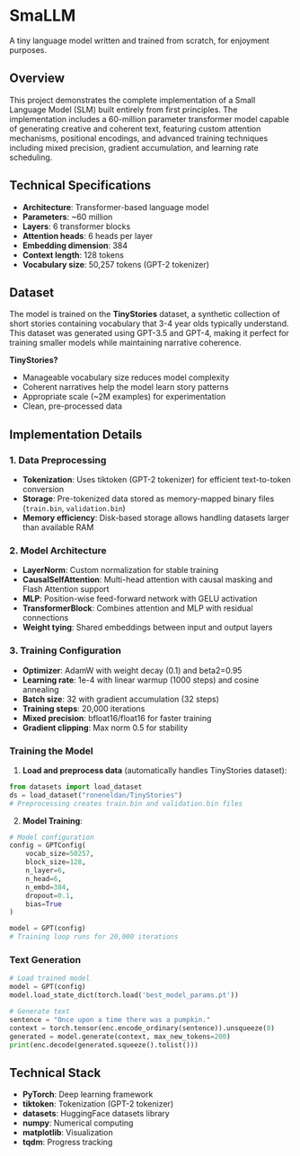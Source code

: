 # SmaLLM

A tiny language model written and trained from scratch, for enjoyment purposes.

## Overview

This project demonstrates the complete implementation of a Small Language Model (SLM) built entirely from first principles. The implementation includes a 60-million parameter transformer model capable of generating creative and coherent text, featuring custom attention mechanisms, positional encodings, and advanced training techniques including mixed precision, gradient accumulation, and learning rate scheduling.

## Technical Specifications

- **Architecture**: Transformer-based language model
- **Parameters**: ~60 million
- **Layers**: 6 transformer blocks
- **Attention heads**: 6 heads per layer
- **Embedding dimension**: 384
- **Context length**: 128 tokens
- **Vocabulary size**: 50,257 tokens (GPT-2 tokenizer)

## Dataset

The model is trained on the **TinyStories** dataset, a synthetic collection of short stories containing vocabulary that 3-4 year olds typically understand. This dataset was generated using GPT-3.5 and GPT-4, making it perfect for training smaller models while maintaining narrative coherence.

**TinyStories?**

- Manageable vocabulary size reduces model complexity
- Coherent narratives help the model learn story patterns
- Appropriate scale (~2M examples) for experimentation
- Clean, pre-processed data

## Implementation Details

### 1. Data Preprocessing

- **Tokenization**: Uses tiktoken (GPT-2 tokenizer) for efficient text-to-token conversion
- **Storage**: Pre-tokenized data stored as memory-mapped binary files (`train.bin`, `validation.bin`)
- **Memory efficiency**: Disk-based storage allows handling datasets larger than available RAM

### 2. Model Architecture

- **LayerNorm**: Custom normalization for stable training
- **CausalSelfAttention**: Multi-head attention with causal masking and Flash Attention support
- **MLP**: Position-wise feed-forward network with GELU activation
- **TransformerBlock**: Combines attention and MLP with residual connections
- **Weight tying**: Shared embeddings between input and output layers

### 3. Training Configuration

- **Optimizer**: AdamW with weight decay (0.1) and beta2=0.95
- **Learning rate**: 1e-4 with linear warmup (1000 steps) and cosine annealing
- **Batch size**: 32 with gradient accumulation (32 steps)
- **Training steps**: 20,000 iterations
- **Mixed precision**: bfloat16/float16 for faster training
- **Gradient clipping**: Max norm 0.5 for stability

### Training the Model

1. **Load and preprocess data** (automatically handles TinyStories dataset):

```python
from datasets import load_dataset
ds = load_dataset("roneneldan/TinyStories")
# Preprocessing creates train.bin and validation.bin files
```

2. **Model Training**:

```python
# Model configuration
config = GPTConfig(
    vocab_size=50257,
    block_size=128,
    n_layer=6,
    n_head=6,
    n_embd=384,
    dropout=0.1,
    bias=True
)

model = GPT(config)
# Training loop runs for 20,000 iterations
```

### Text Generation

```python
# Load trained model
model = GPT(config)
model.load_state_dict(torch.load('best_model_params.pt'))

# Generate text
sentence = "Once upon a time there was a pumpkin."
context = torch.tensor(enc.encode_ordinary(sentence)).unsqueeze(0)
generated = model.generate(context, max_new_tokens=200)
print(enc.decode(generated.squeeze().tolist()))
```


## Technical Stack

- **PyTorch**: Deep learning framework
- **tiktoken**: Tokenization (GPT-2 tokenizer)
- **datasets**: HuggingFace datasets library
- **numpy**: Numerical computing
- **matplotlib**: Visualization
- **tqdm**: Progress tracking
